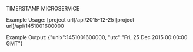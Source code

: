TIMERSTAMP MICROSERVICE

Example Usage:
[project url]/api/2015-12-25
[project url]/api/1451001600000

Example Output:
{"unix":1451001600000, "utc":"Fri, 25 Dec 2015 00:00:00 GMT"}